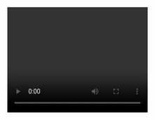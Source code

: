 <video width="320" height="240" controls>
  <source src="[https://raw.githubusercontent.com/wjrauh1980/Advanced-Statistics-at-TC24/main/Problem2_Videos/1%20-%20Connect%20to%20data.mp4](https://private-user-images.githubusercontent.com/165797026/320119013-7be26ce8-0cd8-4df5-86d6-4f42f8ff1c55.mp4?jwt=eyJhbGciOiJIUzI1NiIsInR5cCI6IkpXVCJ9.eyJpc3MiOiJnaXRodWIuY29tIiwiYXVkIjoicmF3LmdpdGh1YnVzZXJjb250ZW50LmNvbSIsImtleSI6ImtleTUiLCJleHAiOjE3MTIzNDYzMzMsIm5iZiI6MTcxMjM0NjAzMywicGF0aCI6Ii8xNjU3OTcwMjYvMzIwMTE5MDEzLTdiZTI2Y2U4LTBjZDgtNGRmNS04NmQ2LTRmNDJmOGZmMWM1NS5tcDQ_WC1BbXotQWxnb3JpdGhtPUFXUzQtSE1BQy1TSEEyNTYmWC1BbXotQ3JlZGVudGlhbD1BS0lBVkNPRFlMU0E1M1BRSzRaQSUyRjIwMjQwNDA1JTJGdXMtZWFzdC0xJTJGczMlMkZhd3M0X3JlcXVlc3QmWC1BbXotRGF0ZT0yMDI0MDQwNVQxOTQwMzNaJlgtQW16LUV4cGlyZXM9MzAwJlgtQW16LVNpZ25hdHVyZT1iZGI0Y2ZiNDk5YjEyYTg5YjUyZjRkYzcyZDg1MTNlYjA2ZmFlOGJjMmY5OWU1NDFjMmYwM2RlYWY4NjM1NzVkJlgtQW16LVNpZ25lZEhlYWRlcnM9aG9zdCZhY3Rvcl9pZD0wJmtleV9pZD0wJnJlcG9faWQ9MCJ9.79Cra5opGjPIaJt4kOyk7vzut8iTprECtWBM3Dj7D4Y.mp4)" type="video/mp4">
  Your browser does not support the video tag.
</video>


